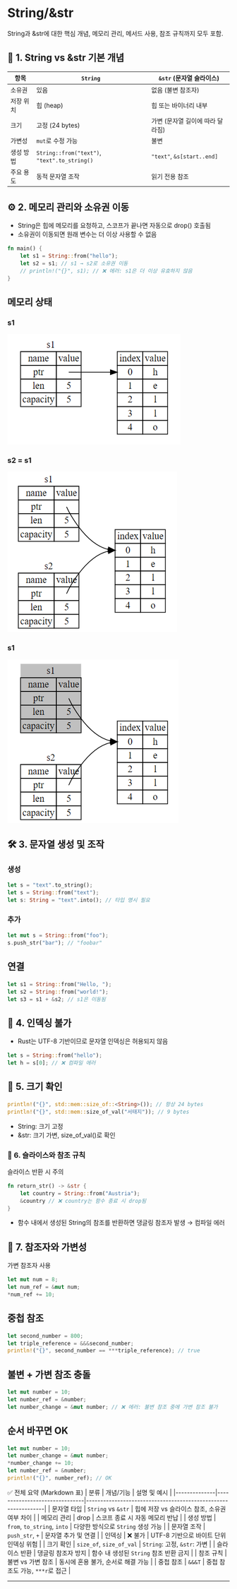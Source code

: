 # String/&str
String과 &str에 대한 핵심 개념, 메모리 관리, 메서드 사용, 참조 규칙까지 모두 포함.

## 🧵 1. String vs &str 기본 개념
| 항목               | `String`                                      | `&str` (문자열 슬라이스)                     |
|--------------------|-----------------------------------------------|---------------------------------------------|
| 소유권             | 있음                                           | 없음 (불변 참조자)                           |
| 저장 위치          | 힙 (heap)                                      | 힙 또는 바이너리 내부                        |
| 크기               | 고정 (24 bytes)                                | 가변 (문자열 길이에 따라 달라짐)            |
| 가변성             | `mut`로 수정 가능                              | 불변                                         |
| 생성 방법          | `String::from("text")`, `"text".to_string()`   | `"text"`, `&s[start..end]`                   |
| 주요 용도          | 동적 문자열 조작                               | 읽기 전용 참조                               |



## ⚙️ 2. 메모리 관리와 소유권 이동
- String은 힙에 메모리를 요청하고, 스코프가 끝나면 자동으로 drop() 호출됨
- 소유권이 이동되면 원래 변수는 더 이상 사용할 수 없음
```rust
fn main() {
    let s1 = String::from("hello");
    let s2 = s1; // s1 → s2로 소유권 이동
    // println!("{}", s1); // ❌ 에러: s1은 더 이상 유효하지 않음
}
```
## 메모리 상태
### s1
![string_s1.png](/image/string_s1.png)
### s2 = s1
![string_s1=s2.png](/image/string_s1=s2.png)
### s1
![string_s1_drop.png](/image/string_s1_drop.png)


## 🛠️ 3. 문자열 생성 및 조작
### 생성
```rust
let s = "text".to_string();
let s = String::from("text");
let s: String = "text".into(); // 타입 명시 필요
```

### 추가
```rust
let mut s = String::from("foo");
s.push_str("bar"); // "foobar"
```

## 연결
```rust
let s1 = String::from("Hello, ");
let s2 = String::from("world!");
let s3 = s1 + &s2; // s1은 이동됨
```


## 🚫 4. 인덱싱 불가
- Rust는 UTF-8 기반이므로 문자열 인덱싱은 허용되지 않음
```rust
let s = String::from("hello");
let h = s[0]; // ❌ 컴파일 에러
```


## 📏 5. 크기 확인
```rust
println!("{}", std::mem::size_of::<String>()); // 항상 24 bytes
println!("{}", std::mem::size_of_val("서태지")); // 9 bytes
```

- String: 크기 고정
- &str: 크기 가변, size_of_val()로 확인

### 🧠 6. 슬라이스와 참조 규칙
슬라이스 반환 시 주의
```rust
fn return_str() -> &str {
    let country = String::from("Austria");
    &country // ❌ country는 함수 종료 시 drop됨
}
```

- 함수 내에서 생성된 String의 참조를 반환하면 댕글링 참조자 발생 → 컴파일 에러

## 🔄 7. 참조자와 가변성
가변 참조자 사용
```rust
let mut num = 8;
let num_ref = &mut num;
*num_ref += 10;
```

## 중첩 참조
```rust
let second_number = 800;
let triple_reference = &&&second_number;
println!("{}", second_number == ***triple_reference); // true
```


## 불변 + 가변 참조 충돌
```rust
let mut number = 10;
let number_ref = &number;
let number_change = &mut number; // ❌ 에러: 불변 참조 중에 가변 참조 불가
```

## 순서 바꾸면 OK
```rust
let mut number = 10;
let number_change = &mut number;
*number_change += 10;
let number_ref = &number;
println!("{}", number_ref); // OK
```


✅ 전체 요약 (Markdown 표)
| 분류         | 개념/기능                     | 설명 및 예시                                                  |
|--------------|-------------------------------|---------------------------------------------------------------|
| 문자열 타입   | `String` vs `&str`             | 힙에 저장 vs 슬라이스 참조, 소유권 여부 차이                  |
| 메모리 관리   | drop                           | 스코프 종료 시 자동 메모리 반납                               |
| 생성 방법     | `from`, `to_string`, `into`    | 다양한 방식으로 `String` 생성 가능                            |
| 문자열 조작   | `push_str`, `+`                | 문자열 추가 및 연결                                           |
| 인덱싱        | ❌ 불가                         | UTF-8 기반으로 바이트 단위 인덱싱 위험                        |
| 크기 확인     | `size_of`, `size_of_val`       | `String`: 고정, `&str`: 가변                                  |
| 슬라이스 반환 | 댕글링 참조자 방지             | 함수 내 생성된 `String` 참조 반환 금지                        |
| 참조 규칙     | 불변 vs 가변 참조              | 동시에 혼용 불가, 순서로 해결 가능                            |
| 중첩 참조     | `&&&T`                         | 중첩 참조도 가능, `***r`로 접근                                |


---


